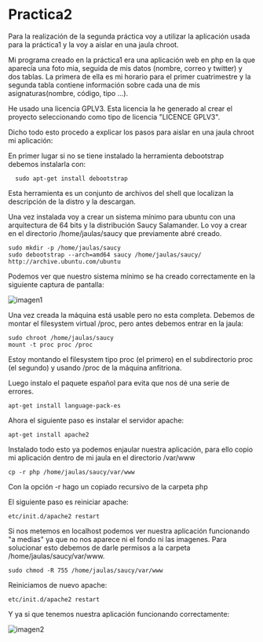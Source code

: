 Practica2
=========

Para la realización de la segunda práctica voy a utilizar la aplicación usada para la práctica1 y la voy a aislar en 
una jaula chroot.

Mi programa creado en la práctica1 era una aplicación web en php en la que aparecía una foto mia, seguida de mis datos
(nombre, correo y twitter) y dos tablas. La primera de ella es mi horario para el primer cuatrimestre y la segunda tabla 
contiene información sobre cada una de mis asignaturas(nombre, código, tipo ...).

He usado una licencia GPLV3. Esta licencia la he generado al crear el proyecto seleccionando como tipo de licencia 
"LICENCE GPLV3".

Dicho todo esto procedo a explicar los pasos para aislar en una jaula chroot mi aplicación:

En primer lugar si no se tiene instalado la herramienta debootstrap debemos instalarla con:

	  sudo apt-get install debootstrap
	
Esta herramienta es un conjunto de archivos del shell que localizan la descripción de la distro y la descargan.

Una vez instalada voy a crear un sistema mínimo para ubuntu con una arquitectura de 64 bits y la distribución Saucy Salamander. Lo voy a crear en el directorio /home/jaulas/saucy que previamente abré creado.

	sudo mkdir -p /home/jaulas/saucy
	sudo debootstrap --arch=amd64 saucy /home/jaulas/saucy/	http://archive.ubuntu.com/ubuntu
	
Podemos ver que nuestro sistema mínimo se ha creado correctamente en la siguiente captura de pantalla:

![imagen1](https://dl.dropbox.com/s/okmblqhjfg2co7h/p2_imagen1.png)

Una vez creada la máquina está usable pero no esta completa. Debemos de montar el filesystem virtual /proc, pero
antes debemos entrar en la jaula:

	sudo chroot /home/jaulas/saucy
	mount -t proc proc /proc
	
Estoy montando el filesystem tipo proc (el primero) en el subdirectorio proc (el segundo) y usando /proc de la máquina 
anfitriona.

Luego instalo el paquete español para evita que nos dé una serie de errores.

	apt-get install language-pack-es
	
Ahora el siguiente paso es instalar el servidor apache:

	apt-get install apache2
	
Instalado todo esto ya podemos enjaular nuestra aplicación, para ello copio mi aplicación dentro de mi jaula en el 
directorio /var/www

	cp -r php /home/jaulas/saucy/var/www
	
Con la opción -r hago un copiado recursivo de la carpeta php

El siguiente paso es reiniciar apache:

	etc/init.d/apache2 restart
	
Si nos metemos en localhost podemos ver nuestra aplicación funcionando "a medias" ya que no nos aparece ni el fondo 
ni las imagenes. Para solucionar esto debemos de darle permisos a la carpeta /home/jaulas/saucy/var/www.

	sudo chmod -R 755 /home/jaulas/saucy/var/www
	
Reiniciamos de nuevo apache:

	etc/init.d/apache2 restart
	
Y ya si que tenemos nuestra aplicación funcionando correctamente:

![imagen2](https://dl.dropbox.com/s/ov5i51h5bcalrx3/p2_imagen2.png)
